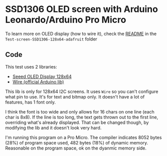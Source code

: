 # SSD1306 OLED screen with Arduino Leonardo/Arduino Pro Micro

To learn more on OLED display (how to wire it), check the [README](../Test-screen-SSD1306-128x64-adafruit/README.md) in the `Test-screen-SSD1306-128x64-adafruit` folder

## Code

This test uses 2 libraries:
* [Seeed OLED Display 128x64](https://github.com/Seeed-Studio/OLED_Display_128X64)
* [Wire (official Arduino lib)](https://www.arduino.cc/en/Reference/Wire)

This lib is only for 128x64 I2C screens. It uses `Wire` so you can't configure what pin to use. It's for text and bitmap only. It doesn't have a lot of features, has 1 font only.

I think the font is too wide and only allows for 16 chars on one line (each char is 8x8). If the line is too long, the text gets thrown out to the first line, overriding what's already displayed. That can be changed though, by modifying the lib and it doesn't look very hard.

I'm running this program on a Pro Micro. The compiler indicates 8052 bytes (28%) of program space used, 482 bytes (18%) of dynamic memory. Reasonable on the program space, ok on the dyanmic memory side.